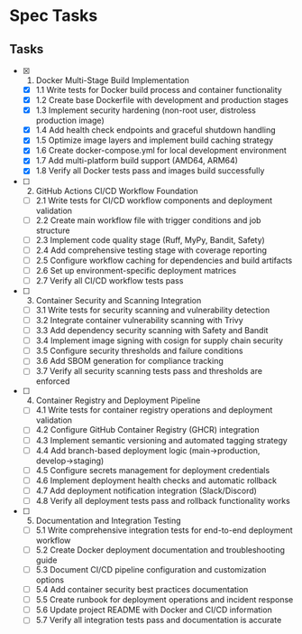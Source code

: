 # Spec Tasks

## Tasks

- [x] 1. Docker Multi-Stage Build Implementation
  - [x] 1.1 Write tests for Docker build process and container functionality
  - [x] 1.2 Create base Dockerfile with development and production stages
  - [x] 1.3 Implement security hardening (non-root user, distroless production image)
  - [x] 1.4 Add health check endpoints and graceful shutdown handling
  - [x] 1.5 Optimize image layers and implement build caching strategy
  - [x] 1.6 Create docker-compose.yml for local development environment
  - [x] 1.7 Add multi-platform build support (AMD64, ARM64)
  - [x] 1.8 Verify all Docker tests pass and images build successfully

- [ ] 2. GitHub Actions CI/CD Workflow Foundation
  - [ ] 2.1 Write tests for CI/CD workflow components and deployment validation
  - [ ] 2.2 Create main workflow file with trigger conditions and job structure
  - [ ] 2.3 Implement code quality stage (Ruff, MyPy, Bandit, Safety)
  - [ ] 2.4 Add comprehensive testing stage with coverage reporting
  - [ ] 2.5 Configure workflow caching for dependencies and build artifacts
  - [ ] 2.6 Set up environment-specific deployment matrices
  - [ ] 2.7 Verify all CI/CD workflow tests pass

- [ ] 3. Container Security and Scanning Integration
  - [ ] 3.1 Write tests for security scanning and vulnerability detection
  - [ ] 3.2 Integrate container vulnerability scanning with Trivy
  - [ ] 3.3 Add dependency security scanning with Safety and Bandit
  - [ ] 3.4 Implement image signing with cosign for supply chain security
  - [ ] 3.5 Configure security thresholds and failure conditions
  - [ ] 3.6 Add SBOM generation for compliance tracking
  - [ ] 3.7 Verify all security scanning tests pass and thresholds are enforced

- [ ] 4. Container Registry and Deployment Pipeline
  - [ ] 4.1 Write tests for container registry operations and deployment validation
  - [ ] 4.2 Configure GitHub Container Registry (GHCR) integration
  - [ ] 4.3 Implement semantic versioning and automated tagging strategy
  - [ ] 4.4 Add branch-based deployment logic (main→production, develop→staging)
  - [ ] 4.5 Configure secrets management for deployment credentials
  - [ ] 4.6 Implement deployment health checks and automatic rollback
  - [ ] 4.7 Add deployment notification integration (Slack/Discord)
  - [ ] 4.8 Verify all deployment tests pass and rollback functionality works

- [ ] 5. Documentation and Integration Testing
  - [ ] 5.1 Write comprehensive integration tests for end-to-end deployment workflow
  - [ ] 5.2 Create Docker deployment documentation and troubleshooting guide
  - [ ] 5.3 Document CI/CD pipeline configuration and customization options
  - [ ] 5.4 Add container security best practices documentation
  - [ ] 5.5 Create runbook for deployment operations and incident response
  - [ ] 5.6 Update project README with Docker and CI/CD information
  - [ ] 5.7 Verify all integration tests pass and documentation is accurate
